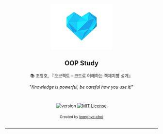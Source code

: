 <p align="center">
  <a href="https://github.com/Jihyenanum-Laboratory">
    <img src="static/img/jlab-logo.png" width="200px" alt="Master">
  </a>
</p>

<h2 align="middle">OOP Study</h2>
<p align="center">📚 조영호, 『오브젝트 - 코드로 이해하는 객체지향 설계』</p>

<p align="center">"<i>Knowledge is powerful, be careful how you use it!</i>"</p>

<br>

<p align="center">
  <img src="https://img.shields.io/badge/version-1.0.0-blue" alt="version"/>
  <a href="LICENSE.md">
    <img src="https://img.shields.io/badge/License-MIT-lightgrey.svg?longCache=true" alt="MIT License">
  </a>
</p>

<div align="center">
  <sub>Created by
  <a href="https://github.com/jeonghye-choi">jeonghye-choi</a>
</div>

<br>

---
